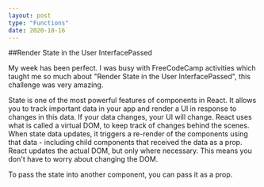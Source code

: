 ```yaml
---
layout: post
type: "Functions"
date: 2020-10-16
---
```

##Render State in the User InterfacePassed

My week has been perfect. I was busy with FreeCodeCamp activities which taught me so much about "Render State in the User InterfacePassed", 
this challenge was very amazing.

State is one of the most powerful features of components in React. It allows you to track important data in your app and render a UI in response to changes in this data. If your data changes, your UI will change. React uses what is called a virtual DOM, to keep track of changes behind the scenes. When state data updates, it triggers a re-render of the components using that data - including child components that received the data as a prop. React updates the actual DOM, but only where necessary.
 This means you don't have to worry about changing the DOM.

To pass the state into another component, you can pass it as a prop.